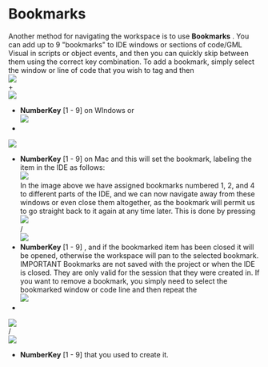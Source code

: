# Bookmarks

Another method for navigating the workspace is to use **Bookmarks** .
You can add up to 9 "bookmarks" to IDE windows or sections of code/GML
Visual in scripts or object events, and then you can quickly skip
between them using the correct key combination. To add a bookmark,
simply select the window or line of code that you wish to tag and then  
![](https://gms.magecorn.com/Manual/assets/Images/Icons/Icon_Ctrl.png)  
+  
![](https://gms.magecorn.com/Manual/assets/Images/Icons/Icon_Shift.png)  
+ **NumberKey** \[1 - 9\] on WIndows or  
![](https://gms.magecorn.com/Manual/assets/Images/Icons/Icon_Ctrl.png)  
+  
![](https://gms.magecorn.com/Manual/assets/Images/Icons/Icon_Cmd.png)  
+ **NumberKey** \[1 - 9\] on Mac and this will set the bookmark,
labeling the item in the IDE as follows:  
![](https://gms.magecorn.com/Manual/assets/Images/Introduction/QS_BookmarksIDE.png)  
In the image above we have assigned bookmarks numbered 1, 2, and 4 to
different parts of the IDE, and we can now navigate away from these
windows or even close them altogether, as the bookmark will permit us to
go straight back to it again at any time later. This is done by
pressing  
![](https://gms.magecorn.com/Manual/assets/Images/Icons/Icon_Ctrl.png)  
/  
![](https://gms.magecorn.com/Manual/assets/Images/Icons/Icon_Cmd.png)  
+ **NumberKey** \[1 - 9\] , and if the bookmarked item has been closed
it will be opened, otherwise the workspace will pan to the selected
bookmark. IMPORTANT Bookmarks are not saved with the project or when the
IDE is closed. They are only valid for the session that they were
created in. If you want to remove a bookmark, you simply need to select
the bookmarked window or code line and then repeat the  
![](https://gms.magecorn.com/Manual/assets/Images/Icons/Icon_Ctrl.png)  
+  
![](https://gms.magecorn.com/Manual/assets/Images/Icons/Icon_Cmd.png)  
/  
![](https://gms.magecorn.com/Manual/assets/Images/Icons/Icon_Shift.png)  
+ **NumberKey** \[1 - 9\] that you used to create it.
